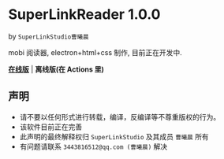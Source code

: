 # SuperLinkReader 1.0.0
by `SuperLinkStudio曹曦晨`

mobi 阅读器, electron+html+css 制作, 目前正在开发中.

**[在线版](http://littlefrog.ezyro.com/superlink/)** | **离线版(在 Actions 里)**

## 声明
* 请不要以任何形式进行转载，编译，反编译等不尊重版权的行为。
* 该软件目前正在完善
* 此声明的最终解释权归 `SuperLinkStudio` 及其成员 `曹曦晨` 所有
* 有问题请联系 `3443816512@qq.com (曹曦晨)` 解决